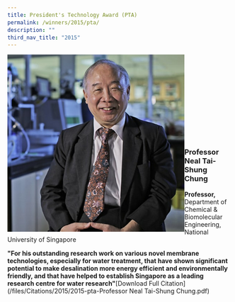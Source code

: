 ```yaml
---
title: President's Technology Award (PTA)
permalink: /winners/2015/pta/
description: ""
third_nav_title: "2015"
---
```

<img src="/images/Winners/2015/pta-prof-neal-tai-shungchung.jpg" alt=" Professor Neal Tai-Shung Chung" style="width:400px" align="left"/><br/><br/><br/><br/><br/><br/><br/><br/><br/><br/><br/>
### **Professor Neal Tai-Shung Chung**
<b>Professor,</b> Department of Chemical & Biomolecular Engineering, National University of Singapore 

<b>"For his outstanding research work on various novel membrane technologies, especially for water treatment, that have shown significant potential to make desalination more energy efficient and environmentally friendly, and that have helped to establish Singapore as a leading research centre for water research"</b>[Download Full Citation](/files/Citations/2015/2015-pta-Professor Neal Tai-Shung Chung.pdf)